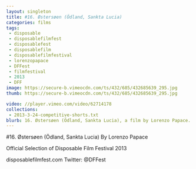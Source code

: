 ```yaml
---
layout: singleton
title: #16. Østersøen (Ödland, Sankta Lucia)
categories: films
tags:
 - disposable
 - disposablefilmfest
 - disposablefest
 - disposablefilm
 - disposablefilmfestival
 - lorenzopapace
 - DFFest
 - filmfestival
 - 2013
 - DFF
image: https://secure-b.vimeocdn.com/ts/432/685/432685639_295.jpg
thumb: https://secure-b.vimeocdn.com/ts/432/685/432685639_295.jpg

video: //player.vimeo.com/video/62714178
collections:
 - 2013-3-24-competitive-shorts.txt
blurb: 16. Østersøen (Ödland, Sankta Lucia), a film by Lorenzo Papace.
---
```


#16. Østersøen (Ödland, Sankta Lucia)
By Lorenzo Papace

Official Selection of Disposable Film Festival 2013

disposablefilmfest.com
Twitter: @DFFest